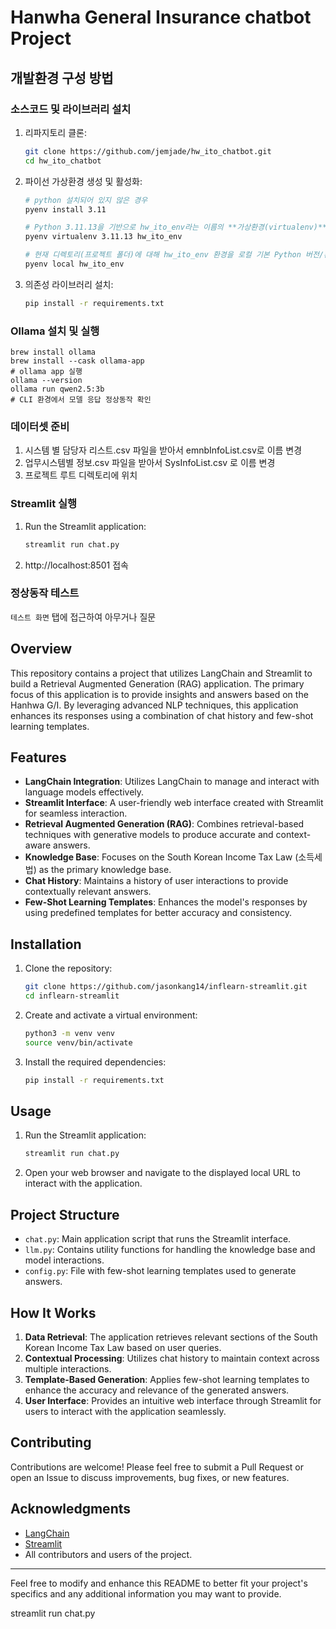 # Hanwha General Insurance chatbot Project

## 개발환경 구성 방법
### 소스코드 및 라이브러리 설치

1. 리파지토리 클론:
    ```sh
    git clone https://github.com/jemjade/hw_ito_chatbot.git
    cd hw_ito_chatbot
    ```

2. 파이선 가상환경 생성 및 활성화:
    ```sh
    # python 설치되어 있지 않은 경우
    pyenv install 3.11
    
    # Python 3.11.13을 기반으로 hw_ito_env라는 이름의 **가상환경(virtualenv)**을 새로 만듭니다.
    pyenv virtualenv 3.11.13 hw_ito_env

    # 현재 디렉토리(프로젝트 폴더)에 대해 hw_ito_env 환경을 로컬 기본 Python 버전/환경으로 지정합니다.
    pyenv local hw_ito_env
    ```

3. 의존성 라이브러리 설치:
    ```sh
    pip install -r requirements.txt
    ```

### Ollama 설치 및 실행
```
brew install ollama
brew install --cask ollama-app
# ollama app 실행
ollama --version
ollama run qwen2.5:3b
# CLI 환경에서 모델 응답 정상동작 확인
```

### 데이터셋 준비
1. 시스템 별 담당자 리스트.csv 파일을 받아서 emnbInfoList.csv로 이름 변경
2. 업무시스템별 정보.csv 파일을 받아서 SysInfoList.csv 로 이름 변경
3. 프로젝트 루트 디렉토리에 위치

### Streamlit 실행

1. Run the Streamlit application:
    ```sh
    streamlit run chat.py
    ```

2. http://localhost:8501 접속

### 정상동작 테스트
`테스트 화면` 탭에 접근하여 아무거나 질문

## Overview

This repository contains a project that utilizes LangChain and Streamlit to build a Retrieval Augmented Generation (RAG) application. The primary focus of this application is to provide insights and answers based on the Hanhwa G/I. By leveraging advanced NLP techniques, this application enhances its responses using a combination of chat history and few-shot learning templates.

## Features

- **LangChain Integration**: Utilizes LangChain to manage and interact with language models effectively.
- **Streamlit Interface**: A user-friendly web interface created with Streamlit for seamless interaction.
- **Retrieval Augmented Generation (RAG)**: Combines retrieval-based techniques with generative models to produce accurate and context-aware answers.
- **Knowledge Base**: Focuses on the South Korean Income Tax Law (소득세법) as the primary knowledge base.
- **Chat History**: Maintains a history of user interactions to provide contextually relevant answers.
- **Few-Shot Learning Templates**: Enhances the model's responses by using predefined templates for better accuracy and consistency.

## Installation

1. Clone the repository:
    ```sh
    git clone https://github.com/jasonkang14/inflearn-streamlit.git
    cd inflearn-streamlit
    ```

2. Create and activate a virtual environment:
    ```sh
    python3 -m venv venv
    source venv/bin/activate
    ```

3. Install the required dependencies:
    ```sh
    pip install -r requirements.txt
    ```

## Usage

1. Run the Streamlit application:
    ```sh
    streamlit run chat.py
    ```

2. Open your web browser and navigate to the displayed local URL to interact with the application.

## Project Structure

- `chat.py`: Main application script that runs the Streamlit interface.
- `llm.py`: Contains utility functions for handling the knowledge base and model interactions.
- `config.py`: File with few-shot learning templates used to generate answers.

## How It Works

1. **Data Retrieval**: The application retrieves relevant sections of the South Korean Income Tax Law based on user queries.
2. **Contextual Processing**: Utilizes chat history to maintain context across multiple interactions.
3. **Template-Based Generation**: Applies few-shot learning templates to enhance the accuracy and relevance of the generated answers.
4. **User Interface**: Provides an intuitive web interface through Streamlit for users to interact with the application seamlessly.

## Contributing

Contributions are welcome! Please feel free to submit a Pull Request or open an Issue to discuss improvements, bug fixes, or new features.

## Acknowledgments

- [LangChain](https://langchain.com/)
- [Streamlit](https://streamlit.io/)
- All contributors and users of the project.

---

Feel free to modify and enhance this README to better fit your project's specifics and any additional information you may want to provide.

streamlit run chat.py